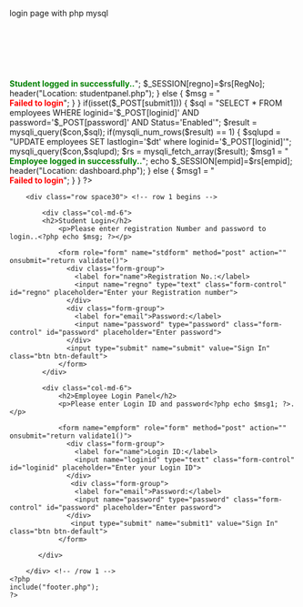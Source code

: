 login page with php mysql
<p>&nbsp;</p>
<p>&nbsp;</p>
<p>&nbsp;</p>
<?php
session_start();
?>
<script language="javascript">
function validate()
{
	if(document.stdform.regno.value=="")
	{
		alert("Please enter Register Number");
		document.stdform.regno.focus();
		return false;
	}
	else if(document.stdform.password.value=="")
	{
		alert("Please enter password ");
		document.stdform.password.focus();
		return false;
	}
	else
	{
		return true;
	}
}
</script>

<script language="javascript">
function validate1()
{
	if(document.empform.loginid.value=="")
	{
		alert("Please enter Login ID");
		document.empform.loginid.focus();
		return false;
	}
	else if(document.empform.password.value=="")
	{
		alert("Please enter password");
		document.empform.password.focus();
		return false;
	}
	else
	{
		return true;
	}
}
</script>
<?php
include("header.php");
include("dbconnection.php");
$dt = date("Y-m-d h:i:s");
if(isset($_SESSION[empid]))
{
	header("Location: dashboard.php");
}
if(isset($_SESSION[regno]))
{
	header("Location: studentpanel.php");
}
if(isset($_POST[submit]))
{
	$sql = "SELECT * FROM students WHERE RegNo='$_POST[regno]' AND password='$_POST[password]' AND Status='Enabled'";
	$result = mysqli_query($con,$sql);
	if(mysqli_num_rows($result) == 1)
	{
		$rs = mysqli_fetch_array($result);
		$msg = "<br><strong><font color='green'>Student logged in successfully..</font></strong>";
		$_SESSION[regno]=$rs[RegNo];
		header("Location: studentpanel.php");
	}
	else
	{
		$msg = "<br><strong><font color='red'>Failed to login</font></strong>";
	}
}
if(isset($_POST[submit1]))
{

$sql = "SELECT * FROM employees WHERE loginid='$_POST[loginid]' AND password='$_POST[password]' AND Status='Enabled'";
	$result = mysqli_query($con,$sql);
	if(mysqli_num_rows($result) == 1)
	{
			$sqlupd = "UPDATE employees SET lastlogin='$dt' where loginid='$_POST[loginid]'";
			mysqli_query($con,$sqlupd);
			
		$rs = mysqli_fetch_array($result);
		$msg1 = "<br><strong><font color='green'>Employee logged in successfully..</font></strong>";
		echo $_SESSION[empid]=$rs[empid];
		header("Location: dashboard.php");
	}
	else
	{
		$msg1 = "<br><strong><font color='red'>Failed to login</font></strong>";
	}

}

?>
      	<div class="row space30"> <!-- row 1 begins -->
      
            <div class="col-md-6">
           	<h2>Student Login</h2>
              	<p>Please enter registration Number and password to  login..<?php echo $msg; ?></p>
                
                <form role="form" name="stdform" method="post" action="" onsubmit="return validate()">
                  <div class="form-group">
                    <label for="name">Registration No.:</label>
                    <input name="regno" type="text" class="form-control" id="regno" placeholder="Enter your Registration number">
                  </div>
                  <div class="form-group">
                    <label for="email">Password:</label>
                    <input name="password" type="password" class="form-control" id="password" placeholder="Enter password">
                  </div>
                  <input type="submit" name="submit" value="Sign In" class="btn btn-default">
                </form>
            </div>
      
            <div class="col-md-6">
              	<h2>Employee Login Panel</h2>
              	<p>Please enter Login ID and password<?php echo $msg1; ?>.</p>
                
                <form name="empform" role="form" method="post" action="" onsubmit="return validate1()">
                  <div class="form-group">
                    <label for="name">Login ID:</label>
                    <input name="loginid" type="text" class="form-control" id="loginid" placeholder="Enter your Login ID">
                  </div>
                   <div class="form-group">
                    <label for="email">Password:</label>
                    <input name="password" type="password" class="form-control" id="password" placeholder="Enter password">
                  </div>
                   <input type="submit" name="submit1" value="Sign In" class="btn btn-default">
                </form>

           </div>
            
     	</div> <!-- /row 1 -->
    <?php
	include("footer.php");
	?>
